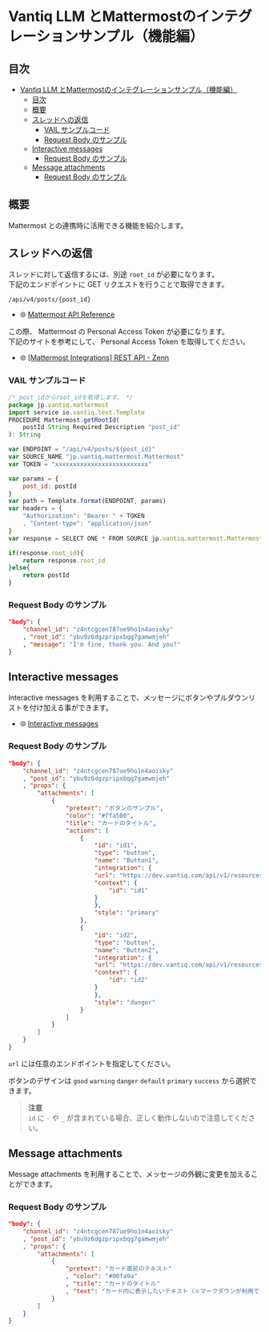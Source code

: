 # Vantiq LLM とMattermostのインテグレーションサンプル（機能編）

## 目次

- [Vantiq LLM とMattermostのインテグレーションサンプル（機能編）](#vantiq-llm-とmattermostのインテグレーションサンプル機能編)
  - [目次](#目次)
  - [概要](#概要)
  - [スレッドへの返信](#スレッドへの返信)
    - [VAIL サンプルコード](#vail-サンプルコード)
    - [Request Body のサンプル](#request-body-のサンプル)
  - [Interactive messages](#interactive-messages)
    - [Request Body のサンプル](#request-body-のサンプル-1)
  - [Message attachments](#message-attachments)
    - [Request Body のサンプル](#request-body-のサンプル-2)

## 概要

Mattermost との連携時に活用できる機能を紹介します。  

## スレッドへの返信

スレッドに対して返信するには、別途 `root_id` が必要になります。  
下記のエンドポイントに GET リクエストを行うことで取得できます。  

```shell
/api/v4/posts/{post_id}
```

- :globe_with_meridians: [Mattermost API Reference](https://api.mattermost.com/#tag/posts/operation/GetPost)

この際、 Mattermost の Personal Access Token が必要になります。  
下記のサイトを参考にして、 Personal Access Token を取得してください。  

- :globe_with_meridians: [[Mattermost Integrations] REST API - Zenn](https://zenn.dev/kaakaa/articles/qiita-20201210-9931449346fca68940ab)

### VAIL サンプルコード

```JavaScript
/* post_idからroot_idを取得します。 */
package jp.vantiq.mattermost
import service io.vantiq.text.Template
PROCEDURE Mattermost.getRootId(
    postId String Required Description "post_id"
): String

var ENDPOINT = "/api/v4/posts/${post_id}"
var SOURCE_NAME "jp.vantiq.mattermost.Mattermost"
var TOKEN = "xxxxxxxxxxxxxxxxxxxxxxxxxx"

var params = {
    post_id: postId
}
var path = Template.format(ENDPOINT, params)
var headers = {
    "Authorization": "Bearer " + TOKEN
    , "Content-type": "application/json"
}
var response = SELECT ONE * FROM SOURCE jp.vantiq.mattermost.Mattermost WITH path=path, headers=headers

if(response.root_id){
    return response.root_id
}else{
    return postId
}
```

### Request Body のサンプル

```Json
"body": {
    "channel_id": "z4ntcgcen787ue9ho1n4aoisky"
    , "root_id": "ybu9z6dgzpripxbqg7gamwmjeh"
    , "message": "I'm fine, thank you. And you?"
}
```

## Interactive messages

Interactive messages を利用することで、メッセージにボタンやプルダウンリストを付け加える事ができます。  

- :globe_with_meridians: [Interactive messages](https://developers.mattermost.com/integrate/plugins/interactive-messages/)

### Request Body のサンプル

```Json
"body": {
    "channel_id": "z4ntcgcen787ue9ho1n4aoisky"
    , "post_id": "ybu9z6dgzpripxbqg7gamwmjeh"
    , "props": {
        "attachments": [
            {
                "pretext": "ボタンのサンプル",
                "color": "#ffa500",
                "title": "カードのタイトル",
                "actions": [
                    {
                        "id": "id1",
                        "type": "button",
                        "name": "Button1",
                        "integration": {
                        "url": "https://dev.vantiq.com/api/v1/resources/services/jp.vantiq.mattermost.Mattermost/InboundButtonEvent?token=xxxxxx=",
                        "context": {
                            "id": "id1"
                        }
                        },
                        "style": "primary"
                    },
                    {
                        "id": "id2",
                        "type": "button",
                        "name": "Button2",
                        "integration": {
                        "url": "https://dev.vantiq.com/api/v1/resources/services/jp.vantiq.mattermost.Mattermost/InboundButtonEvent?token=xxxxxx",
                        "context": {
                            "id": "id2"
                        }
                        },
                        "style": "danger"
                    }
                ]
            }
        ]
    }
}
```

`url` には任意のエンドポイントを指定してください。  

ボタンのデザインは `good` `warning` `danger` `default` `primary` `success` から選択できます。  

> **注意**  
> `id` に `-` や `_` が含まれている場合、正しく動作しないので注意してください。  

## Message attachments

Message attachments を利用することで、メッセージの外観に変更を加えることができます。  

### Request Body のサンプル

```JSON
"body": {
    "channel_id": "z4ntcgcen787ue9ho1n4aoisky"
    , "post_id": "ybu9z6dgzpripxbqg7gamwmjeh"
    , "props": {
        "attachments": [
            {
                "pretext": "カード直前のテキスト"
                , "color": "#00fa9a"
                , "title": "カードのタイトル"
                , "text": "カード内に表示したいテキスト（※マークダウンが利用できます。またテキストの量が多い場合は自動的に畳まれます。）"
            }
        ]
    }
}
```
